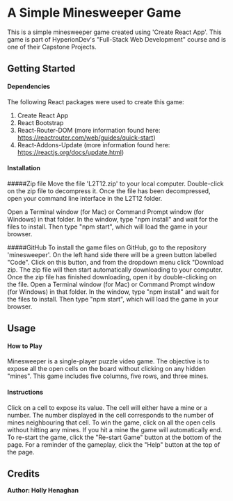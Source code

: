 # A Simple Minesweeper Game

This is a simple minesweeper game created using 'Create React App'. This game is part of HyperionDev's "Full-Stack Web Development" course and is one of their Capstone Projects.

## Getting Started

#### Dependencies
The following React packages were used to create this game:
1. Create React App
1. React Bootstrap
1. React-Router-DOM (more information found here: https://reactrouter.com/web/guides/quick-start)
1. React-Addons-Update (more information found here: https://reactjs.org/docs/update.html)

#### Installation
#####Zip file
Move the file 'L2T12.zip' to your local computer. Double-click on the zip file to decompress it.
Once the file has been decompressed, open your command line interface in the L2T12 folder.

Open a Terminal window (for Mac) or Command Prompt window (for Windows) in that folder. 
In the window, type "npm install" and wait for the files to install. Then type "npm start", which will load the game in your browser. 

#####GitHub
To install the game files on GitHub, go to the repository 'minesweeper'. On the left hand side there will be a green button labelled "Code". Click on this button, and from the dropdown menu click "Download zip. The zip file will then start automatically downloading to your computer.
Once the zip file has finished downloading, open it by double-clicking on the file. Open a Terminal window (for Mac) or Command Prompt window (for Windows) in that folder. In the window, type "npm install" and wait for the files to install. Then type "npm start", which will load the game in your browser. 

## Usage
#### How to Play
Minesweeper is a single-player puzzle video game. The objective is to expose all the open cells on the board without clicking on any hidden "mines".
This game includes five columns, five rows, and three mines.

#### Instructions
Click on a cell to expose its value. The cell will either have a mine or a number. The number displayed in the cell corresponds to the number of mines neighbouring that cell.
To win the game, click on all the open cells without hitting any mines.
If you hit a mine the game will automatically end. To re-start the game, click the "Re-start Game" button at the bottom of the page.
For a reminder of the gameplay, click the "Help" button at the top of the page.

## Credits
**Author: Holly Henaghan**